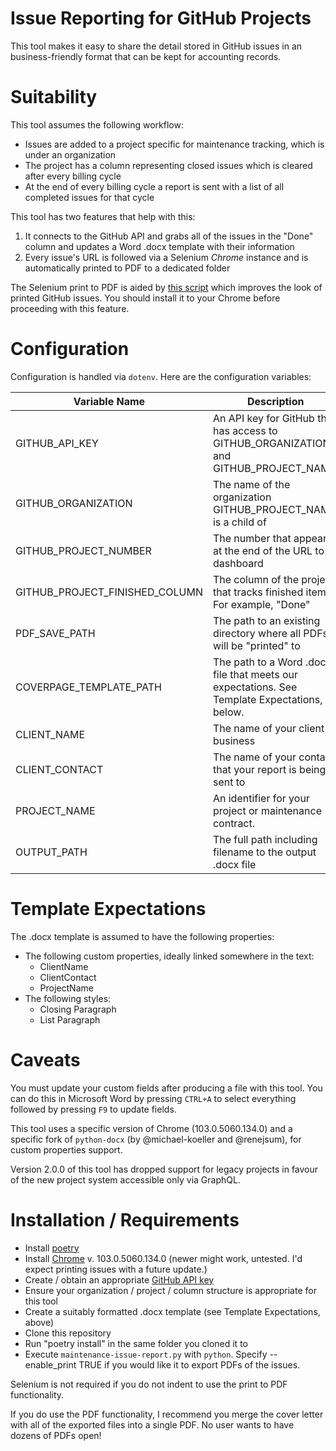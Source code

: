 # Issue Reporting for GitHub Projects

This tool makes it easy to share the detail stored in GitHub issues in an business-friendly format that can be kept for accounting records.

# Suitability

This tool assumes the following workflow:
- Issues are added to a project specific for maintenance tracking, which is under an organization
- The project has a column representing closed issues which is cleared after every billing cycle
- At the end of every billing cycle a report is sent with a list of all completed issues for that cycle

This tool has two features that help with this:
1. It connects to the GitHub API and grabs all of the issues in the "Done" column and updates a Word .docx template with their information
2. Every issue's URL is followed via a Selenium *Chrome* instance and is automatically printed to PDF to a dedicated folder

The Selenium print to PDF is aided by [this script](https://gist.github.com/gaute/1357711/1c19e061c66fab71337b5b9b51f82b5abfb97f46) which improves the look of printed GitHub issues. You should install it to your Chrome before proceeding with this feature.

# Configuration

Configuration is handled via `dotenv`. Here are the configuration variables:

| Variable Name | Description | 
|---------------|-------------|
| GITHUB_API_KEY | An API key for GitHub that has access to GITHUB_ORGANIZATION and GITHUB_PROJECT_NAME. |
| GITHUB_ORGANIZATION | The name of the organization GITHUB_PROJECT_NAME is a child of |
| GITHUB_PROJECT_NUMBER | The number that appears at the end of the URL to its dashboard | 
| GITHUB_PROJECT_FINISHED_COLUMN | The column of the project that tracks finished items. For example, "Done" |
| PDF_SAVE_PATH | The path to an existing directory where all PDFs will be "printed" to |
| COVERPAGE_TEMPLATE_PATH | The path to a Word .docx file that meets our expectations. See Template Expectations, below. | 
| CLIENT_NAME | The name of your client's business |
| CLIENT_CONTACT | The name of your contact that your report is being sent to | 
| PROJECT_NAME | An identifier for your project or maintenance contract. | 
| OUTPUT_PATH | The full path including filename to the output .docx file |

# Template Expectations

The .docx template is assumed to have the following properties:

* The following custom properties, ideally linked somewhere in the text:
    * ClientName
    * ClientContact
    * ProjectName
* The following styles:
    * Closing Paragraph
    * List Paragraph

# Caveats

You must update your custom fields after producing a file with this tool. You can do this in Microsoft Word by pressing `CTRL+A` to select everything followed by pressing `F9` to update fields.

This tool uses a specific version of Chrome (103.0.5060.134.0) and a specific fork of `python-docx` (by @michael-koeller and @renejsum), for custom properties support.

Version 2.0.0 of this tool has dropped support for legacy projects in favour of the new project system accessible only via GraphQL. 

# Installation / Requirements

* Install [poetry](https://python-poetry.org/)
* Install [Chrome](https://www.google.com/intl/en_us/chrome/) v. 103.0.5060.134.0 (newer might work, untested. I'd expect printing issues with a future update.)
* Create / obtain an appropriate [GitHub API key](https://github.com/settings/tokens)
* Ensure your organization / project / column structure is appropriate for this tool
* Create a suitably formatted .docx template (see Template Expectations, above)
* Clone this repository
* Run "poetry install" in the same folder you cloned it to
* Execute `maintenance-issue-report.py` with `python`. Specify --enable_print TRUE if you would like it to export PDFs of the issues.

Selenium is not required if you do not indent to use the print to PDF functionality. 

If you do use the PDF functionality, I recommend you merge the cover letter with all of the exported files into a single PDF. No user wants to have dozens of PDFs open!
